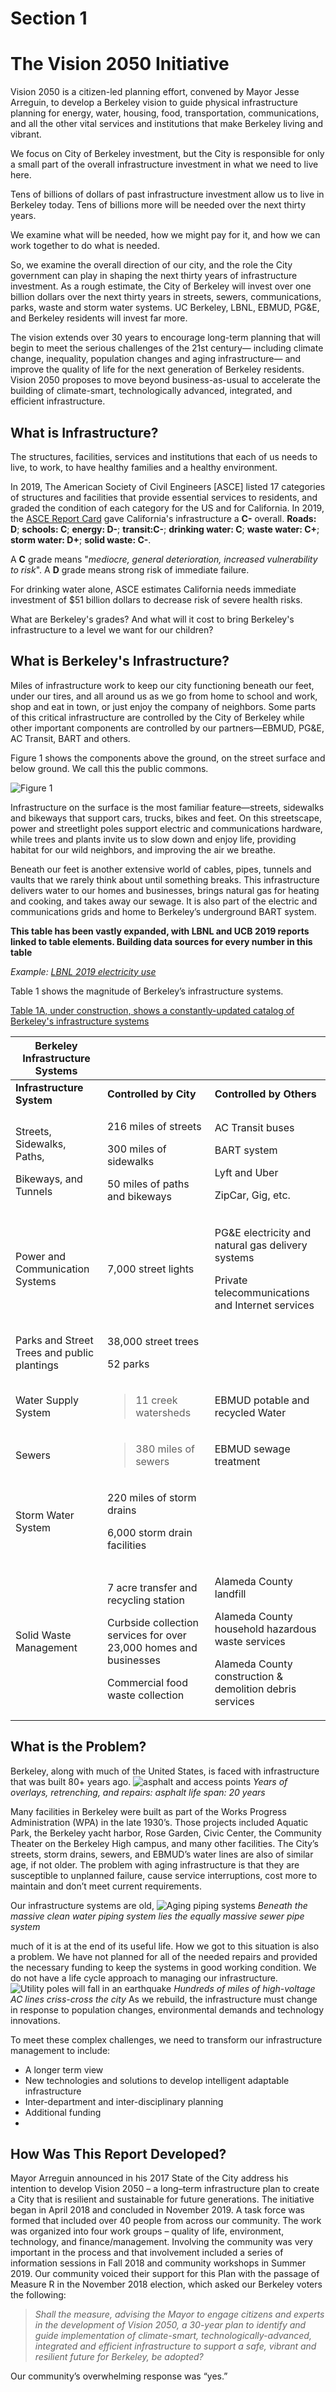 # **Section 1**
# **The Vision 2050 Initiative**

Vision 2050 is a citizen-led planning effort, convened by Mayor Jesse Arreguin, to develop a Berkeley vision to guide physical infrastructure planning for energy, water, housing, food, transportation, communications, and all the other vital services and institutions that make Berkeley living and vibrant.

We focus on City of Berkeley investment, but the City is responsible for only a small part of the overall infrastructure investment in what we need to live here.

Tens of billions of dollars of past infrastructure investment allow us to live in Berkeley today. Tens of billions more will be needed over the next thirty years.

We examine what will be needed, how we might pay for it, and how we can work together to do what is needed.

So, we examine the overall direction of our city, and the role the City government can play in shaping the next thirty years of infrastructure investment. As a rough estimate, the City of Berkeley will invest over one billion dollars over the next thirty years in streets, sewers, communications, parks, waste and storm water systems. UC Berkeley, LBNL, EBMUD, PG&E, and Berkeley residents will invest far more.

The vision extends over 30 years to encourage long-term planning that will begin to meet the serious challenges of the 21st century— including climate change, inequality, population changes and aging infrastructure— and improve the quality of life for the next generation of Berkeley residents. Vision 2050 proposes to move beyond business-as-usual to accelerate the building of climate-smart, technologically advanced, integrated, and efficient infrastructure.

## What is Infrastructure?
The structures, facilities, services and institutions that each of us needs to live, to work, to have healthy families and a healthy environment.

In 2019, The American Society of Civil Engineers [ASCE] listed 17 categories of structures and facilities that provide essential services to residents, and graded the condition of each category for the US and for California. In 2019,  the [ASCE Report Card](https://www.infrastructurereportcard.org/wp-content/uploads/2018/10/FullReport-CA_051019.pdf) gave California's infrastructure a **C-** overall. **Roads: D**; **schools: C**; **energy: D-**; **transit:C-**;  **drinking water: C**; **waste water: C+**; **storm water: D+**; **solid waste: C-**.

A **C** grade means "_mediocre, general deterioration, increased vulnerability to risk_". A **D** grade means strong risk of immediate failure.

For drinking water alone, ASCE estimates California needs immediate investment of $51 billion dollars to decrease risk of severe health risks.

What are Berkeley's grades? And what will it cost to bring Berkeley's infrastructure to a level we want for our children?

## What is Berkeley's Infrastructure?

 Miles of infrastructure work to keep our city functioning beneath our feet, under our tires, and all around us as we go from home to school and work, shop and eat in town, or just enjoy the company of neighbors. Some parts of this critical infrastructure are controlled by the City of Berkeley while other important components are controlled by our partners—EBMUD, PG&E, AC Transit, BART and others.

 Figure 1 shows the components above the ground, on the street surface and below ground. We call this the public commons.

![Figure 1](../../images/3level.jpg)


Infrastructure on the surface is the most familiar feature—streets, sidewalks and bikeways that support cars, trucks, bikes and feet. On this streetscape, power and streetlight poles support electric and communications hardware, while trees and plants invite us to slow down and enjoy life, providing habitat for our wild neighbors, and improving the air we breathe.

Beneath our feet is another extensive world of cables, pipes, tunnels and vaults that we rarely think about until something breaks. This infrastructure delivers water to our homes and businesses, brings natural gas for heating and cooking, and takes away our sewage. It is also part of the electric and communications grids and home to Berkeley’s underground BART system.

**This table has been vastly expanded, with LBNL and UCB 2019 reports linked to table elements. Building data sources for every number in this table**

_Example: [LBNL 2019 electricity use](https://sbl.bime.io/dashboard/585852870047386230139916294497CA89365C49EB555D91C318B3C309A95D0D)_

Table 1 shows the magnitude of Berkeley’s infrastructure systems.


[Table 1A, under construction, shows a constantly-updated catalog of Berkeley's infrastructure systems][infrastructureupdate]

<table>
<thead>
<tr class="header">
<th><strong>Berkeley Infrastructure Systems</strong></th>
<th></th>
<th></th>
</tr>
</thead>
<tbody>
<tr class="odd">
<td><strong>Infrastructure System</strong></td>
<td><strong>Controlled by City</strong></td>
<td><strong>Controlled by Others</strong></td>
</tr>
<tr class="even">
<td><p>Streets, Sidewalks, Paths,</p>
<p>Bikeways, and Tunnels</p></td>
<td><p>216 miles of streets</p>
<p>300 miles of sidewalks</p>
<p>50 miles of paths and bikeways</p></td>
<td><p>AC Transit buses</p>
<p>BART system</p>
<p>Lyft and Uber</p>
<p>ZipCar, Gig, etc.</p></td>
</tr>
<tr class="odd">
<td>Power and Communication Systems</td>
<td>7,000 street lights</td>
<td><p>PG&amp;E electricity and natural gas delivery systems</p>
<p>Private telecommunications and Internet services</p></td>
</tr>
<tr class="even">
<td>Parks and Street Trees and public plantings</td>
<td><p>38,000 street trees</p>
<p>52 parks</p></td>
<td></td>
</tr>
<tr class="odd">
<td>Water Supply System</td>
<td><blockquote>
<p>11 creek watersheds</p>
</blockquote></td>
<td>EBMUD potable and recycled Water</td>
</tr>
<tr class="even">
<td>Sewers</td>
<td><blockquote>
<p>380 miles of sewers</p>
</blockquote></td>
<td>EBMUD sewage treatment</td>
</tr>
<tr class="odd">
<td>Storm Water System</td>
<td><p>220 miles of storm drains</p>
<p>6,000 storm drain facilities</p></td>
<td></td>
</tr>
<tr class="even">
<td>Solid Waste Management</td>
<td><p>7 acre transfer and recycling station</p>
<p>Curbside collection services for over 23,000 homes and businesses</p>
<p>Commercial food waste collection</p></td>
<td><p>Alameda County landfill</p>
<p>Alameda County household hazardous waste services</p>
<p>Alameda County construction &amp; demolition debris services</p></td>
</tr>
</tbody>
</table>







## What is the Problem?
Berkeley, along with much of the United States, is faced with infrastructure that was built 80+ years ago.
![asphalt and access points](../../images/media/7.streetrepairasphalt.jpeg)
*Years of overlays, retrenching, and repairs: asphalt life span: 20 years*

Many facilities in Berkeley were built as part of the Works Progress Administration (WPA) in the late 1930’s. Those projects included Aquatic Park, the Berkeley yacht harbor, Rose Garden, Civic Center, the Community Theater on the Berkeley High campus, and many other facilities. The City’s streets, storm drains, sewers, and EBMUD’s water lines are also of similar age, if not older. The problem with aging infrastructure is that they are susceptible to unplanned failure, cause service interruptions, cost more to maintain and don’t meet current requirements.


Our infrastructure systems are old, ![Aging piping systems](../../images/streetwork.png)
*Beneath the massive clean water piping system lies the equally massive sewer pipe system*

much of it is at the end of its useful life. How we got to this situation is also a problem. We have not planned for all of the needed repairs and provided the necessary funding to keep the systems in good working condition. We do not have a life cycle approach to managing our infrastructure. ![Utility poles will fall in an earthquake](../../images/media/9.utilitypole.png)
*Hundreds of miles of high-voltage AC lines criss-cross the city*
As we rebuild, the infrastructure must change in response to population changes, environmental demands and technology innovations.

To meet these complex challenges, we need to transform our infrastructure management to include:
- A longer term view
- New technologies and solutions to develop intelligent adaptable infrastructure
- Inter-department and inter-disciplinary planning
- Additional funding
-
## How Was This Report Developed?

Mayor Arreguin announced in his 2017 State of the City address his intention to develop Vision 2050 – a long–term infrastructure plan to create a City that is resilient and sustainable for future generations. The initiative began in April 2018 and concluded in November 2019. A task force was formed that included over 40 people from across our community. The work was organized into four work groups – quality of life, environment, technology, and finance/management. Involving the community was very important in the process and that involvement included a series of information sessions in Fall 2018 and community workshops in Summer 2019. Our community voiced their support for this Plan with the passage of Measure R in the November 2018 election, which asked our Berkeley voters the following:

> _Shall the measure, advising the Mayor to engage citizens and experts in the development of Vision 2050, a 30-year plan to identify and guide implementation of climate-smart, technologically-advanced, integrated and efficient infrastructure to support a safe, vibrant and resilient future for Berkeley, be adopted?_

Our community’s overwhelming response was “yes.”




[infrastructureupdate]: edits/infrastructure.md

